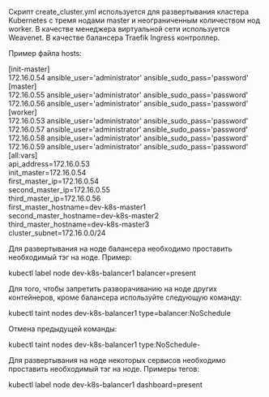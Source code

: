 Скрипт create_cluster.yml используется для развертывания кластера Kubernetes с тремя нодами master и неограниченным количеством нод worker. В качестве менеджера виртуальной сети используется Weavenet. В качестве балансера Traefik Ingress контроллер.

Пример файла hosts:

[init-master]  
172.16.0.54 ansible_user='administrator' ansible_sudo_pass='password'  
[master]  
172.16.0.55 ansible_user='administrator' ansible_sudo_pass='password'  
172.16.0.56 ansible_user='administrator' ansible_sudo_pass='password'  
[worker]  
172.16.0.53 ansible_user='administrator' ansible_sudo_pass='password'  
172.16.0.57 ansible_user='administrator' ansible_sudo_pass='password'  
172.16.0.58 ansible_user='administrator' ansible_sudo_pass='password'  
172.16.0.59 ansible_user='administrator' ansible_sudo_pass='password'  
[all:vars]  
api_address=172.16.0.53  
init_master=172.16.0.54  
first_master_ip=172.16.0.54  
second_master_ip=172.16.0.55  
third_master_ip=172.16.0.56  
first_master_hostname=dev-k8s-master1  
second_master_hostname=dev-k8s-master2  
third_master_hostname=dev-k8s-master3  
cluster_subnet=172.16.0.0/24   

Для развертывания на ноде балансера необходимо проставить необходимый тэг на ноде. Пример:

kubectl label node dev-k8s-balancer1 balancer=present

Для того, чтобы запретить разворачиванию на ноде других контейнеров, кроме балансера используйте следующую команду:

kubectl taint nodes dev-k8s-balancer1 type=balancer:NoSchedule

Отмена предыдущей команды:

kubectl taint nodes dev-k8s-balancer1 type:NoSchedule-

Для развертывания на ноде некоторых сервисов необходимо проставить необходимый тэг на ноде. Примеры тегов:

kubectl label node dev-k8s-balancer1 dashboard=present

